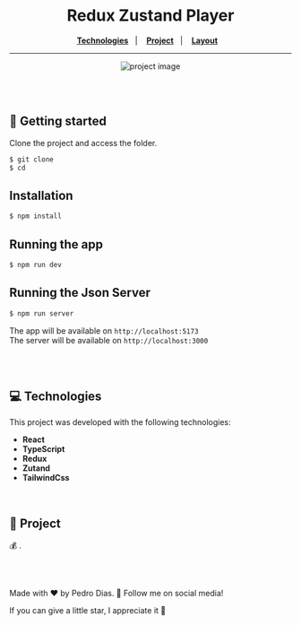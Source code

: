 <div align="center">
   <h1> Redux Zustand Player </h1>
</div> 

<div align="center">
  <a href="#-Technologies"><b>Technologies</b></a>&nbsp;&nbsp;&nbsp;|&nbsp;&nbsp;&nbsp;
  <a href="#-Project"><b>Project</b></a>&nbsp;&nbsp;&nbsp;|&nbsp;&nbsp;&nbsp;
  <a href="#-Layout"><b>Layout</b></a>&nbsp;&nbsp;&nbsp;
</div>

---

<div align="center">
  <img alt="project image" title="" src="./src/assets/template.gif" />
</div> 

<br></br>

## 🚀 Getting started

Clone the project and access the folder.

```bash
$ git clone 
$ cd 
```

## Installation

```bash
$ npm install
```

## Running the app

```bash
$ npm run dev
```

## Running the Json Server

```bash
$ npm run server
```

The app will be available on `http://localhost:5173` </br>
The server will be available on `http://localhost:3000`

<br></br>

## 💻 Technologies

This project was developed with the following technologies:
<b>
- React
- TypeScript
- Redux
- Zutand
- TailwindCss
</b>

</br>

## 📄 Project
💰 .

<br></br>


Made with ♥ by Pedro Dias. 👋 Follow me on social media!</br>

If you can give a little star, I appreciate it 🤩
